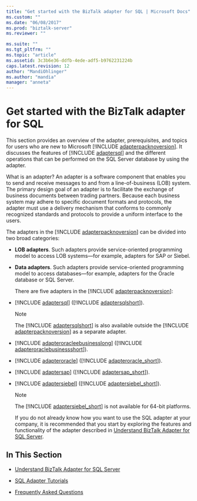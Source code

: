 ```yaml
---
title: "Get started with the BizTalk adapter for SQL | Microsoft Docs"
ms.custom: ""
ms.date: "06/08/2017"
ms.prod: "biztalk-server"
ms.reviewer: ""

ms.suite: ""
ms.tgt_pltfrm: ""
ms.topic: "article"
ms.assetid: 3c3b6e36-ddfb-4ede-adf5-b9762231224b
caps.latest.revision: 12
author: "MandiOhlinger"
ms.author: "mandia"
manager: "anneta"
---
```

# Get started with the BizTalk adapter for SQL

  
 This section provides an overview of the adapter, prerequisites, and topics for users who are new to Microsoft [!INCLUDE [adapterpacknoversion](../../includes/adapterpacknoversion-md.md)]. It discusses the features of [!INCLUDE [adaptersql](../../includes/adaptersql-md.md)] and the different operations that can be performed on the SQL Server database by using the adapter.  
  
 What is an adapter? An adapter is a software component that enables you to send and receive messages to and from a line-of-business (LOB) system. The primary design goal of an adapter is to facilitate the exchange of business documents between trading partners. Because each business system may adhere to specific document formats and protocols, the adapter must use a delivery mechanism that conforms to commonly recognized standards and protocols to provide a uniform interface to the users.  
  
 The adapters in the [!INCLUDE [adapterpacknoversion](../../includes/adapterpacknoversion-md.md)] can be divided into two broad categories:  
  
- **LOB adapters**. Such adapters provide service-oriented programming model to access LOB systems—for example, adapters for SAP or Siebel.  
  
- **Data adapters**. Such adapters provide service-oriented programming model to access databases—for example, adapters for the Oracle database or SQL Server.  
  
  There are five adapters in the [!INCLUDE [adapterpacknoversion](../../includes/adapterpacknoversion-md.md)]:  
  
- [!INCLUDE [adaptersql](../../includes/adaptersql-md.md)] ([!INCLUDE [adaptersqlshort](../../includes/adaptersqlshort-md.md)]).  
  
  > [!NOTE]
  >  The [!INCLUDE [adaptersqlshort](../../includes/adaptersqlshort-md.md)] is also available outside the [!INCLUDE [adapterpacknoversion](../../includes/adapterpacknoversion-md.md)] as a separate adapter.  
  
- [!INCLUDE [adapteroracleebusinesslong](../../includes/adapteroracleebusinesslong-md.md)] ([!INCLUDE [adapteroraclebusinessshort](../../includes/adapteroraclebusinessshort-md.md)]).  
  
- [!INCLUDE [adapteroracle](../../includes/adapteroracle-md.md)] ([!INCLUDE [adapteroracle_short](../../includes/adapteroracle-short-md.md)]).  
  
- [!INCLUDE [adaptersap](../../includes/adaptersap-md.md)] ([!INCLUDE [adaptersap_short](../../includes/adaptersap-short-md.md)]).  
  
- [!INCLUDE [adaptersiebel](../../includes/adaptersiebel-md.md)] ([!INCLUDE [adaptersiebel_short](../../includes/adaptersiebel-short-md.md)]).  
  
  > [!NOTE]
  >  The [!INCLUDE [adaptersiebel_short](../../includes/adaptersiebel-short-md.md)] is not available for 64-bit platforms.  
  
  If you do not already know how you want to use the SQL adapter at your company, it is recommended that you start by exploring the features and functionality of the adapter described in [Understand BizTalk Adapter for SQL Server](../../adapters-and-accelerators/adapter-sql/understand-biztalk-adapter-for-sql-server.md).  
  
## In This Section  
  
-   [Understand BizTalk Adapter for SQL Server](../../adapters-and-accelerators/adapter-sql/understand-biztalk-adapter-for-sql-server.md)  
  
-   [SQL Adapter Tutorials](../../adapters-and-accelerators/adapter-sql/sql-adapter-tutorials.md)  
  
-   [Frequently Asked Questions](../../adapters-and-accelerators/adapter-sql/sql-adapter-faqs.md)